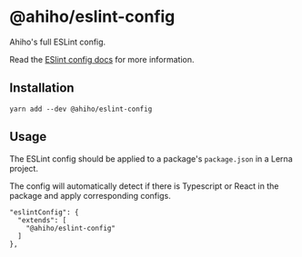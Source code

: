# @ahiho/eslint-config

Ahiho's full ESLint config.

Read the [ESlint config docs](http://eslint.org/docs/user-guide/configuring#extending-configuration-files) for more information.

## Installation

```shell
yarn add --dev @ahiho/eslint-config
```

## Usage

The ESLint config should be applied to a package's `package.json` in a Lerna project.

The config will automatically detect if there is Typescript or React in the package and apply corresponding configs.

```text
"eslintConfig": {
  "extends": [
    "@ahiho/eslint-config"
  ]
},
```
